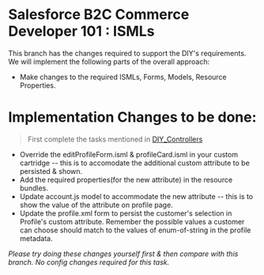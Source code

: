 # Salesforce B2C Commerce Developer 101 : ISMLs

This branch has the changes required to support the DIY's requirements. We will implement the following parts of the overall approach:

* Make changes to the required ISMLs, Forms, Models, Resource Properties.

# Implementation Changes to be done:

> First complete the tasks mentioned in [DIY_Controllers](https://github.com/pravngaur/Dev_101/tree/DIY_Controllers)

* Override the editProfileForm.isml & profileCard.isml in your custom cartridge -- this is to accomodate the additional custom attribute to be persisted & shown.
* Add the required properties(for the new attribute) in the resource bundles.
* Update account.js model to accommodate the new attribute -- this is to show the value of the attribute on profile page.
* Update the profile.xml form to persist the customer's selection in Profile's custom attribute. Remember the possible values a customer can choose should match to the values of enum-of-string in the profile metadata.

_Please try doing these changes yourself first & then compare with this branch. No config changes required for this task._
